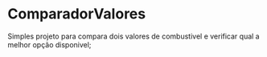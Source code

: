 # ComparadorValores
Simples projeto para compara dois valores de combustivel e verificar qual a melhor opção disponivel;
